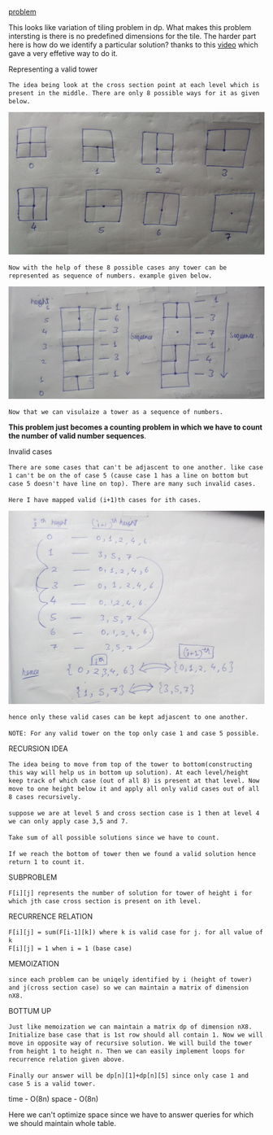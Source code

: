 [problem](https://cses.fi/problemset/task/2413/)

This looks like variation of tiling problem in dp. What makes this problem intersting is there is no predefined dimensions for the tile. The harder part here is how do we identify a particular solution? thanks to this [video](https://www.youtube.com/watch?v=MxhA0bY31wM&t=1171s) which gave a very effetive way to do it.

Representing a valid tower

    The idea being look at the cross section point at each level which is present in the middle. There are only 8 possible ways for it as given below.

<p align="center">
    <img src="./img/img1.jpg" alt="img1">
</p>

    Now with the help of these 8 possible cases any tower can be represented as sequence of numbers. example given below.

<p align="center">
    <img src="./img/img2.jpg" alt="img2">
</p>

    Now that we can visulaize a tower as a sequence of numbers.
<strong>This problem just becomes a counting problem in which we have to count the number of valid number sequences</strong>.

Invalid cases

    There are some cases that can't be adjascent to one another. like case 1 can't be on the of case 5 (cause case 1 has a line on bottom but case 5 doesn't have line on top). There are many such invalid cases.

    Here I have mapped valid (i+1)th cases for ith cases.

<p align="center">
    <img src="./img/img3.jpg" alt="img3">
</p>

    hence only these valid cases can be kept adjascent to one another. 

    NOTE: For any valid tower on the top only case 1 and case 5 possible.

RECURSION IDEA

    The idea being to move from top of the tower to bottom(constructing this way will help us in bottom up solution). At each level/height keep track of which case (out of all 8) is present at that level. Now move to one height below it and apply all only valid cases out of all 8 cases recursively. 

    suppose we are at level 5 and cross section case is 1 then at level 4 we can only apply case 3,5 and 7.

    Take sum of all possible solutions since we have to count.

    If we reach the bottom of tower then we found a valid solution hence return 1 to count it.

SUBPROBLEM

    F[i][j] represents the number of solution for tower of height i for which jth case cross section is present on ith level.

RECURRENCE RELATION

    F[i][j] = sum(F[i-1][k]) where k is valid case for j. for all value of k
    F[i][j] = 1 when i = 1 (base case)

MEMOIZATION

    since each problem can be uniqely identified by i (height of tower) and j(cross section case) so we can maintain a matrix of dimension nX8.

BOTTUM UP

    Just like memoization we can maintain a matrix dp of dimension nX8. Initialize base case that is 1st row should all contain 1. Now we will move in opposite way of recursive solution. We will build the tower from height 1 to height n. Then we can easily implement loops for recurrence relation given above.

    Finally our answer will be dp[n][1]+dp[n][5] since only case 1 and case 5 is a valid tower.

time - O(8n) space - O(8n)

Here we can't optimize space since we have to answer queries for which we should maintain whole table. 